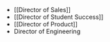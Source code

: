 * [[Director of Sales]]
* [[Director of Student Success]]
* [[Director of Product]]
* Director of Engineering